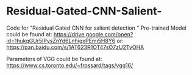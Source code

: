 # Residual-Gated-CNN-Salient-
Code for "Residual Gated CNN for salient detection "
Pre-trained Model could be found at:
https://drive.google.com/open?id=1hukqGUr5lPysZnYd6LnhigxPEmi5H8Y6
or:
https://pan.baidu.com/s/1AT623R1OT47sO7zU2TvOHA

Parameters of VGG could be found at: 
https://www.cs.toronto.edu/~frossard/tags/vgg16/

